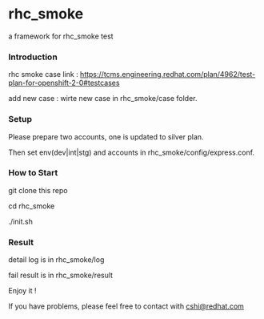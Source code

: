 rhc_smoke
=========
a framework for rhc_smoke test

### Introduction

rhc smoke case link : https://tcms.engineering.redhat.com/plan/4962/test-plan-for-openshift-2-0#testcases

add new case : wirte new case in rhc_smoke/case folder.

### Setup

Please prepare two accounts, one is updated to silver plan.

Then set env(dev|int|stg) and accounts in rhc_smoke/config/express.conf. 

### How to Start

git clone this repo

cd rhc_smoke

./init.sh

### Result

detail log is in rhc_smoke/log

fail result is in rhc_smoke/result

Enjoy it !

If you have problems, please feel free to contact with cshi@redhat.com
